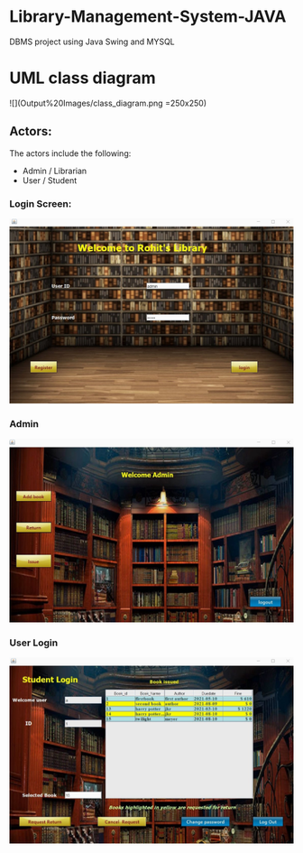 # Library-Management-System-JAVA
DBMS project using Java Swing and MYSQL

# UML class diagram
![](Output%20Images/class_diagram.png =250x250)

## Actors:
The actors include the following: 
* Admin / Librarian 
* User / Student 


###  Login Screen:

![](Output%20Images/login.jpg)


###  Admin 
![](Output%20Images/admin.jpg)


### User Login 
![](Output%20Images/student.jpg)
